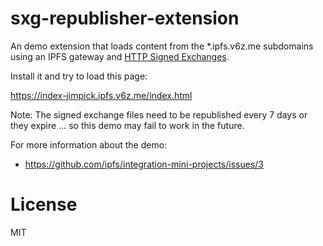 sxg-republisher-extension
=========================

An demo extension that loads content from the *.ipfs.v6z.me subdomains
using an IPFS gateway and [HTTP Signed Exchanges](https://developers.google.com/web/updates/2018/11/signed-exchanges).

Install it and try to load this page:

https://index-jimpick.ipfs.v6z.me/index.html

Note: The signed exchange files need to be republished every 7 days or
they expire ... so this demo may fail to work in the future.

For more information about the demo:

* https://github.com/ipfs/integration-mini-projects/issues/3

# License

MIT

